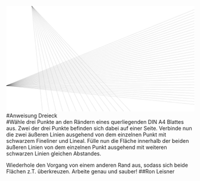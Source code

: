 ![image](screenshot.png)  
#Anweisung Dreieck   
#Wähle drei Punkte an den Rändern eines querliegenden DIN A4 Blattes aus. Zwei der drei Punkte befinden sich dabei auf einer Seite.
Verbinde nun die zwei äußeren Linien ausgehend von dem einzelnen Punkt mit schwarzem Fineliner und Lineal. Fülle nun die Fläche innerhalb der beiden äußeren Linien von dem einzelnen Punkt ausgehend mit weiteren schwarzen Linien gleichen Abstandes.

Wiederhole den Vorgang von einem anderen Rand aus, sodass sich beide Flächen z.T. überkreuzen. Arbeite genau und sauber! 
##Ron Leisner
